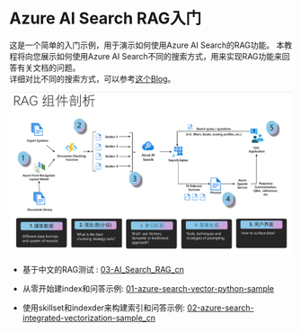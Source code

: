 # Azure AI Search RAG入门

这是一个简单的入门示例，用于演示如何使用Azure AI Search的RAG功能。 本教程将向您展示如何使用Azure AI Search不同的搜索方式，用来实现RAG功能来回答有关文档的问题。
<br/>
详细对比不同的搜索方式，可以参考[这个Blog](https://techcommunity.microsoft.com/t5/ai-azure-ai-services-blog/azure-ai-search-outperforming-vector-search-with-hybrid/ba-p/3929167)。

![RAG](./img/rag.png)

- 基于中文的RAG测试 : [03-AI_Search_RAG_cn](./notebook/03-AI_Search_RAG_cn.ipynb)

- 从零开始建index和问答示例: [01-azure-search-vector-python-sample](./notebook/01-azure-search-vector-python-sample_cn.ipynb)
- 使用skillset和indexder来构建索引和问答示例: [02-azure-search-integrated-vectorization-sample_cn](./notebook/02-azure-search-integrated-vectorization-sample_cn.ipynb)
